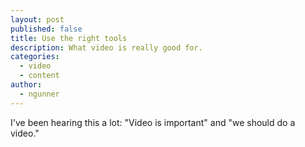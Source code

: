 ```yaml
---
layout: post
published: false
title: Use the right tools
description: What video is really good for.
categories: 
  - video
  - content
author: 
  - ngunner
---
```


I've been hearing this a lot: "Video is important" and "we should do a video."
